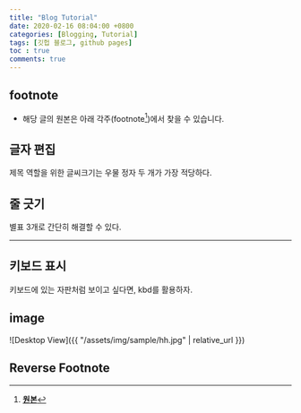 ```yaml
---
title: "Blog Tutorial"
date: 2020-02-16 08:04:00 +0800
categories: [Blogging, Tutorial]
tags: [깃헙 블로그, github pages]
toc : true
comments: true
---
```


## footnote
+ 해당 글의 원본은 아래 각주(footnote[^footnote])에서 찾을 수 있습니다.

## 글자 편집
제목 역할을 위한 글씨크기는 우물 정자 두 개가 가장 적당하다.

## 줄 긋기
별표 3개로 간단히 해결할 수 있다.
***

## 키보드 표시
<kbd>키보드</kbd>에 있는 자판처럼 보이고 싶다면, kbd를 활용하자.

## image
![Desktop View]({{ "/assets/img/sample/hh.jpg" | relative_url }})

## Reverse Footnote
[^footnote]: [**원본**](https://github.com/cotes2020/jekyll-theme-chirpy/)  
